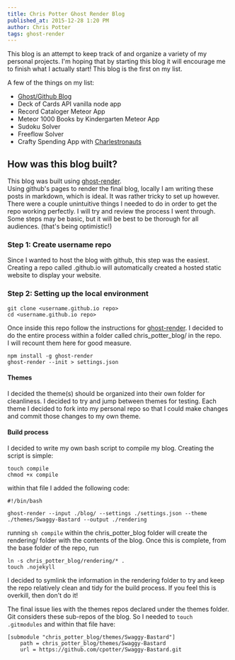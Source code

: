 ```yaml
---
title: Chris Potter Ghost Render Blog
published_at: 2015-12-28 1:20 PM
author: Chris Potter
tags: ghost-render
---
```

This blog is an attempt to keep track of and organize a variety of my personal
projects.  I'm hoping that by starting this blog it will encourage me to finish
what I actually start!  This blog is the first on my list.

A few of the things on my list:
 - [Ghost/Github Blog](https://github.com/cpotter/cpotter.github.io)
 - Deck of Cards API vanilla node app
 - Record Cataloger Meteor App
 - Meteor 1000 Books by Kindergarten Meteor App
 - Sudoku Solver
 - Freeflow Solver
 - Crafty Spending App with [Charlestronauts](https://github.com/Charlestronauts)

## How was this blog built?
This blog was built using [ghost-render](https://github.com/mixu/ghost-render).  
Using github's pages to render the final blog, locally I am writing these posts
in markdown, which is ideal.  It was rather tricky to set up however.  There were
a couple unintuitive things I needed to do in order to get the repo working perfectly.
I will try and review the process I went through.  Some steps may be basic, but
it will be best to be thorough for all audiences. (that's being optimistic!)

### Step 1: Create username repo
Since I wanted to host the blog with github, this step was the easiest.  Creating
a repo called <username>.github.io will automatically created a hosted static website
to display your website.

### Step 2: Setting up the local environment
```
git clone <username.github.io repo>
cd <username.github.io repo>
```
Once inside this repo follow the instructions for [ghost-render](https://github.com/mixu/ghost-render).
I decided to do the entire process within a folder called chris_potter_blog/ in the repo.  
I will recount them here for good measure.

```
npm install -g ghost-render
ghost-render --init > settings.json
```

#### Themes
I decided the theme(s) should be organized into their own folder for cleanliness.
I decided to try and jump between themes for testing.  Each theme I decided to fork
into my personal repo so that I could make changes and commit those changes to my
own theme.

#### Build process
I decided to write my own bash script to compile my blog. Creating the script is
simple:

```
touch compile
chmod +x compile
```
within that file I added the following code:
```
#!/bin/bash

ghost-render --input ./blog/ --settings ./settings.json --theme ./themes/Swaggy-Bastard --output ./rendering
```
running `sh compile` within the chris_potter_blog folder will create the rendering/
folder with the contents of the blog.  Once this is complete, from the base folder
of the repo, run
```
ln -s chris_potter_blog/rendering/* .
touch .nojekyll
```

I decided to symlink the information in the rendering folder to try and keep the
repo relatively clean and tidy for the build process.  If you feel this is overkill,
then don't do it!

The final issue lies with the themes repos declared under the themes folder. Git
considers these sub-repos of the blog.  So I needed to `touch .gitmodules` and within
that file have:
```
[submodule "chris_potter_blog/themes/Swaggy-Bastard"]
    path = chris_potter_blog/themes/Swaggy-Bastard
    url = https://github.com/cpotter/Swaggy-Bastard.git
```
